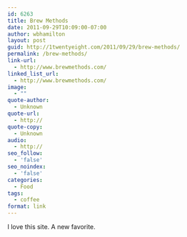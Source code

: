 ```yaml
---
id: 6263
title: Brew Methods
date: 2011-09-29T10:09:00-07:00
author: wbhamilton
layout: post
guid: http://1twentyeight.com/2011/09/29/brew-methods/
permalink: /brew-methods/
link-url:
  - http://www.brewmethods.com/
linked_list_url:
  - http://www.brewmethods.com/
image:
  - ""
quote-author:
  - Unknown
quote-url:
  - http://
quote-copy:
  - Unknown
audio:
  - http://
seo_follow:
  - 'false'
seo_noindex:
  - 'false'
categories:
  - Food
tags:
  - coffee
format: link
---
```

I love this site. A new favorite.